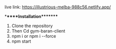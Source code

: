 live link: https://illustrious-melba-988c56.netlify.app/

\***\*\*\*\***Installation\***\*\*\*\*\*\***

1. Clone the repository
2. Then Cd gym-baran-client
3. npm i or npm i --force
4. npm start
